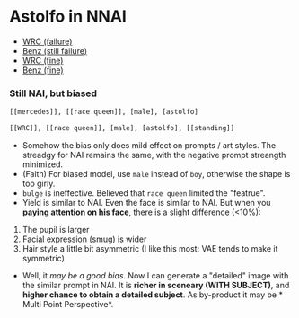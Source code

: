 # Astolfo in NNAI #

- [WRC (failure)](https://www.pixiv.net/en/artworks/102945246)
- [Benz (still failure)](https://www.pixiv.net/en/artworks/102995368)
- [WRC (fine)](https://www.pixiv.net/en/artworks/103177023)
- [Benz (fine)](https://www.pixiv.net/en/artworks/103111722)

### Still NAI, but biased ###

```txt
[[mercedes]], [[race queen]], [male], [astolfo]
```

```txt
[[WRC]], [[race queen]], [male], [astolfo], [[standing]]
```

- Somehow the bias only does mild effect on prompts / art styles. The streadgy for NAI remains the same, with the negative prompt streangth minimized.
- (Faith) For biased model, use `male` instead of `boy`, otherwise the shape is too girly.
- `bulge` is ineffective. Believed that `race queen` limited the "featrue".
- Yield is similar to NAI. Even the face is similar to NAI. But when you **paying attention on his face**, there is a slight difference (<10%): 
1. The pupil is larger
2. Facial expression (smug) is wider
3. Hair style a little bit asymmetric (I like this most: VAE tends to make it symmetric)

- Well, it *may be a good bias*. Now I can generate a "detailed" image with the similar prompt in NAI. It is **richer in sceneary (WITH SUBJECT)**, and **higher chance to obtain a detailed subject**. As by-product it may be * Multi Point Perspective*. 
